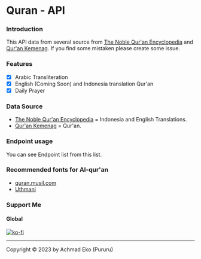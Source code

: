 # Quran - API

### Introduction
This API data from several source from [The Noble Qur'an Encyclopedia](https://quranenc.com/en/home) and [Qur'an Kemenag](https://quran.kemenag.go.id). If you find some mistaken please create some issue.

### Features
- [x] Arabic Transliteration
- [x] English (Coming Soon) and Indonesia translation Qur'an
- [x] Daily Prayer

### Data Source
- [The Noble Qur'an Encyclopedia](https://quranenc.com/en/home) = Indonesia and English Translations.
- [Qur'an Kemenag](https://quran.kemenag.go.id) = Qur'an.

### Endpoint usage
You can see Endpoint list from this list.

### Recommended fonts for Al-qur'an
- [quran.musil.com](http://quran.mursil.com/Web-Print-Publishing-Quran-Text-Graphics-Fonts-and-Downloads/fonts-optimized-for-quran)
- [Uthmani](https://groups.google.com/forum/#!topic/colteachers/Y6iKganK0tQ)
  
### Support Me

#### Global
[![ko-fi](https://www.ko-fi.com/img/githubbutton_sm.svg)](https://ko-fi.com/B0B71P7PB)

---
Copyright © 2023 by Achmad Eko (Pururu)

